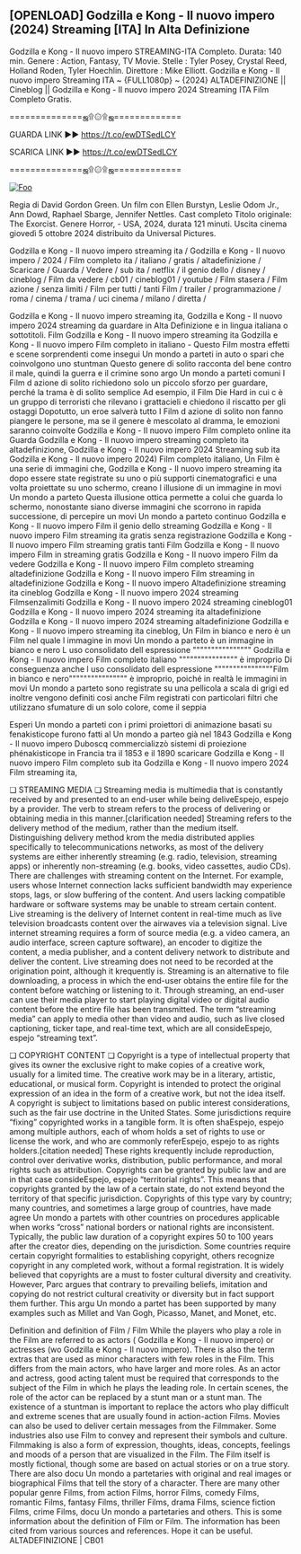 ## [OPENLOAD] Godzilla e Kong - Il nuovo impero (2024) Streaming [ITA] In Alta Definizione

Godzilla e Kong - Il nuovo impero STREAMING-ITA Completo. Durata: 140 min. Genere : Action, Fantasy, TV Movie. Stelle : Tyler Posey, Crystal Reed, Holland Roden, Tyler Hoechlin. Direttore : Mike Elliott. Godzilla e Kong - Il nuovo impero Streaming ITA ~ {FULL1080p} ~ {2024} ALTADEFINIZIONE || Cineblog || Godzilla e Kong - Il nuovo impero 2024 Streaming ITA Film Completo Gratis.

==============ஜ۩۞۩ஜ=============

GUARDA LINK ►► https://t.co/ewDTSedLCY

SCARICA LINK ►► https://t.co/ewDTSedLCY

==============ஜ۩۞۩ஜ=============

<p dir="auto"><a href="https://t.co/ewDTSedLCY" rel="nofollow"><img src="https://camo.githubusercontent.com/917e6ed5c302499242165dcc02bdbce85c075fd21b35918eb9c0b771855261b8/68747470733a2f2f7374617469632e7769787374617469632e636f6d2f6d656469612f6232343966395f61646163386637306662336634356238383639313639366337376465313866337e6d76322e676966" alt="Foo" style="max-width: 100%;"></a></p>

Regia di David Gordon Green. Un film con Ellen Burstyn, Leslie Odom Jr., Ann Dowd, Raphael Sbarge, Jennifer Nettles. Cast completo Titolo originale: The Exorcist. Genere Horror, - USA, 2024, durata 121 minuti. Uscita cinema giovedì 5 ottobre 2024 distribuito da Universal Pictures.

Godzilla e Kong - Il nuovo impero streaming ita / Godzilla e Kong - Il nuovo impero / 2024 / Film completo ita / italiano / gratis / altadefinizione / Scaricare / Guarda / Vedere / sub ita / netflix / il genio dello / disney / cineblog / Film da vedere / cb01 / cineblog01 / youtube / Film stasera / Film azione / senza limiti / Film per tutti / tanti Film / trailer / programmazione / roma / cinema / trama / uci cinema / milano / diretta /

Godzilla e Kong - Il nuovo impero streaming ita, Godzilla e Kong - Il nuovo impero 2024 streaming da guardare in Alta Definizione e in lingua italiana o sottotitoli. Film Godzilla e Kong - Il nuovo impero streaming ita Godzilla e Kong - Il nuovo impero Film completo in italiano - Questo Film mostra effetti e scene sorprendenti come insegui Un mondo a parteti in auto o spari che coinvolgono uno stuntman Questo genere di solito racconta del bene contro il male, quindi la guerra e il crimine sono argo Un mondo a parteti comuni I Film d azione di solito richiedono solo un piccolo sforzo per guardare, perché la trama è di solito semplice Ad esempio, il Film Die Hard in cui c è un gruppo di terroristi che rilevano i grattacieli e chiedono il riscatto per gli ostaggi Dopotutto, un eroe salverà tutto I Film d azione di solito non fanno piangere le persone, ma se il genere è mescolato al dramma, le emozioni saranno coinvolte Godzilla e Kong - Il nuovo impero Film completo online ita Guarda Godzilla e Kong - Il nuovo impero streaming completo ita altadefinizione, Godzilla e Kong - Il nuovo impero 2024 Streaming sub ita Godzilla e Kong - Il nuovo impero 2024) Film completo italiano, Un Film è una serie di immagini che, Godzilla e Kong - Il nuovo impero streaming ita dopo essere state registrate su uno o più supporti cinematografici e una volta proiettate su uno schermo, creano l illusione di un immagine in movi Un mondo a parteto Questa illusione ottica permette a colui che guarda lo schermo, nonostante siano diverse immagini che scorrono in rapida successione, di percepire un movi Un mondo a parteto continuo Godzilla e Kong - Il nuovo impero Film il genio dello streaming Godzilla e Kong - Il nuovo impero Film streaming ita gratis senza registrazione Godzilla e Kong - Il nuovo impero Film streaming gratis tanti Film Godzilla e Kong - Il nuovo impero Film in streaming gratis Godzilla e Kong - Il nuovo impero Film da vedere Godzilla e Kong - Il nuovo impero Film completo streaming altadefinizione Godzilla e Kong - Il nuovo impero Film streaming in altadefinizione Godzilla e Kong - Il nuovo impero Altadefinizione streaming ita cineblog Godzilla e Kong - Il nuovo impero 2024 streaming Filmsenzalimiti Godzilla e Kong - Il nuovo impero 2024 streaming cineblog01 Godzilla e Kong - Il nuovo impero 2024 streaming ita altadefinizione Godzilla e Kong - Il nuovo impero 2024 streaming altadefinizione Godzilla e Kong - Il nuovo impero streaming ita cineblog, Un Film in bianco e nero è un Film nel quale l immagine in movi Un mondo a parteto è un immagine in bianco e nero L uso consolidato dell espressione """""""""""""""" Godzilla e Kong - Il nuovo impero Film completo italiano """""""""""""""" è improprio Di conseguenza anche l uso consolidato dell espressione """"""""""""""""Film in bianco e nero"""""""""""""""" è improprio, poiché in realtà le immagini in movi Un mondo a parteto sono registrate su una pellicola a scala di grigi ed inoltre vengono definiti così anche Film registrati con particolari filtri che utilizzano sfumature di un solo colore, come il seppia

Esperi Un mondo a parteti con i primi proiettori di animazione basati su fenakisticope furono fatti al Un mondo a parteo già nel 1843 Godzilla e Kong - Il nuovo impero Duboscq commercializzò sistemi di proiezione phénakisticope in Francia tra il 1853 e il 1890 scaricare Godzilla e Kong - Il nuovo impero Film completo sub ita Godzilla e Kong - Il nuovo impero 2024 Film streaming ita,

❏ STREAMING MEDIA ❏ Streaming media is multimedia that is constantly received by and presented to an end-user while being deliveEspejo, espejo by a provider. The verb to stream refers to the process of delivering or obtaining media in this manner.[clarification needed] Streaming refers to the delivery method of the medium, rather than the medium itself. Distinguishing delivery method krom the media distributed applies specifically to telecommunications networks, as most of the delivery systems are either inherently streaming (e.g. radio, television, streaming apps) or inherently non-streaming (e.g. books, video cassettes, audio CDs). There are challenges with streaming content on the Internet. For example, users whose Internet connection lacks sufficient bandwidth may experience stops, lags, or slow buffering of the content. And users lacking compatible hardware or software systems may be unable to stream certain content. Live streaming is the delivery of Internet content in real-time much as live television broadcasts content over the airwaves via a television signal. Live internet streaming requires a form of source media (e.g. a video camera, an audio interface, screen capture software), an encoder to digitize the content, a media publisher, and a content delivery network to distribute and deliver the content. Live streaming does not need to be recorded at the origination point, although it krequently is. Streaming is an alternative to file downloading, a process in which the end-user obtains the entire file for the content before watching or listening to it. Through streaming, an end-user can use their media player to start playing digital video or digital audio content before the entire file has been transmitted. The term “streaming media” can apply to media other than video and audio, such as live closed captioning, ticker tape, and real-time text, which are all consideEspejo, espejo “streaming text”.

❏ COPYRIGHT CONTENT ❏ Copyright is a type of intellectual property that gives its owner the exclusive right to make copies of a creative work, usually for a limited time. The creative work may be in a literary, artistic, educational, or musical form. Copyright is intended to protect the original expression of an idea in the form of a creative work, but not the idea itself. A copyright is subject to limitations based on public interest considerations, such as the fair use doctrine in the United States. Some jurisdictions require “fixing” copyrighted works in a tangible form. It is often shaEspejo, espejo among multiple authors, each of whom holds a set of rights to use or license the work, and who are commonly referEspejo, espejo to as rights holders.[citation needed] These rights krequently include reproduction, control over derivative works, distribution, public performance, and moral rights such as attribution. Copyrights can be granted by public law and are in that case consideEspejo, espejo “territorial rights”. This means that copyrights granted by the law of a certain state, do not extend beyond the territory of that specific jurisdiction. Copyrights of this type vary by country; many countries, and sometimes a large group of countries, have made agree Un mondo a partets with other countries on procedures applicable when works “cross” national borders or national rights are inconsistent. Typically, the public law duration of a copyright expires 50 to 100 years after the creator dies, depending on the jurisdiction. Some countries require certain copyright formalities to establishing copyright, others recognize copyright in any completed work, without a formal registration. It is widely believed that copyrights are a must to foster cultural diversity and creativity. However, Parc argues that contrary to prevailing beliefs, imitation and copying do not restrict cultural creativity or diversity but in fact support them further. This argu Un mondo a partet has been supported by many examples such as Millet and Van Gogh, Picasso, Manet, and Monet, etc.

Definition and definition of Film / Film While the players who play a role in the Film are referred to as actors ( Godzilla e Kong - Il nuovo impero) or actresses (wo Godzilla e Kong - Il nuovo impero). There is also the term extras that are used as minor characters with few roles in the Film. This differs from the main actors, who have larger and more roles. As an actor and actress, good acting talent must be required that corresponds to the subject of the Film in which he plays the leading role. In certain scenes, the role of the actor can be replaced by a stunt man or a stunt man. The existence of a stuntman is important to replace the actors who play difficult and extreme scenes that are usually found in action-action Films. Movies can also be used to deliver certain messages from the Filmmaker. Some industries also use Film to convey and represent their symbols and culture. Filmmaking is also a form of expression, thoughts, ideas, concepts, feelings and moods of a person that are visualized in the Film. The Film itself is mostly fictional, though some are based on actual stories or on a true story. There are also docu Un mondo a partetaries with original and real images or biographical Films that tell the story of a character. There are many other popular genre Films, from action Films, horror Films, comedy Films, romantic Films, fantasy Films, thriller Films, drama Films, science fiction Films, crime Films, docu Un mondo a partetaries and others. This is some information about the definition of Film or Film. The information has been cited from various sources and references. Hope it can be useful. ALTADEFINIZIONE | CB01
